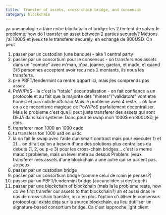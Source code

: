 ```yaml
---
title:  Transfer of assets, cross-chain bridge, and consensus
category: blockchain
---
```


ya une analogie a faire entre blockchain et bridge: les 2 tentent de solver le probleme: how do I transfer an asset between 2 parties securely?
Mettons j'ai 1000$ et jveux te le transferer securely, en echange de 800USD. On peut
1) passer par un custodian (une banque) - aka 1 central party
2) passer par un consortium pour le consensus - on transfers nos assets dans un "compte" avec m'man, p'pa, joanne, gaetan, et mado, et quand 3/5 personnes acceptent avoir recu nos 2 montants, ils nous les transferts.
3) p-e PBFT/tendermint ca rentre qqpart ici, mais jles comprends pas assez
4) PoW/PoS - la c'est la "totale" decentralisation - on fait confiance a un protocole et au fait que la majorite des "miners"/"validators" vont etre honest et pas collide offchain
Mais le probleme avec 4 reste....
ok fine on a ce mecanisme magique de PoW/PoS parfaitement decentraliser. Mais le probleme c'est que il peut juste transferer des assets qui sont DEJA dans son systeme. Donc pour te swap mon 1000$ en 800USD, je dois
1) transferer mon 1000 en 1000 cadc
2) tu transfers ton 1000 usd en usdc
3) la on fait le swap avec l'aide dun smart contract
mais pour executer 1) et 2)... on dirait qu'on a besoin d'une des solutions plus centralises du debuts (1, 2, ou p-e 3)
pour les cross-chain bridges... c'est le meme maudit probleme, mais un level meta au dessus
Problem: jveux transferer mes assets d'une blockchain a une autre qui se parlent pas. Je peux
1) passer par un custodian bridge
2) passer par un consortium bridge (comme celui de ronin je penses?)
3) passer par un PBFT/tendermint bridge (aucune idee si cest qqch)
4) passer par une blockchain of blockchain (mais la le probleme reste, how do we first transfer our assets to that blockchain?)
ah et aussi dnas le cas de cross-chain transfer, on a en plus l'option d'utiliser le consensus protocol qui existe deja sur la source blockchain, au lieu dutiliser un signature-based consortium bridge. Ca c'est lapproche light client